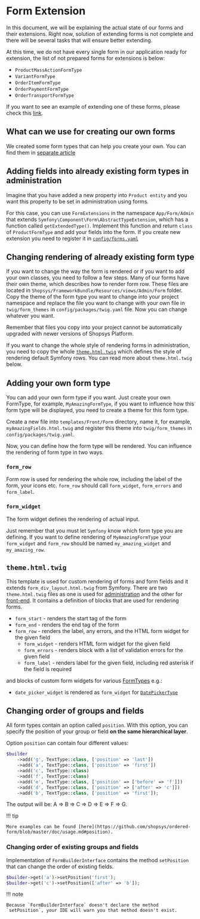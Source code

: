 # Form Extension

In this document, we will be explaining the actual state of our forms and their extensions. Right now,
solution of extending forms is not complete and there will be several tasks that will ensure better extending.

At this time, we do not have every single form in our application ready for extension, the list of not prepared
forms for extensions is below:

-   `ProductMassActionFormType`
-   `VariantFormType`
-   `OrderItemFormType`
-   `OrderPaymentFormType`
-   `OrderTransportFormType`

If you want to see an example of extending one of these forms, please check this [link](https://github.com/shopsys/shopsys/commit/d6b84bf54c0b47c72eacc82d540987dd8078fa13).

## What can we use for creating our own forms

We created some form types that can help you create your own. You can find them in [separate article](../introduction/using-form-types.md)

## Adding fields into already existing form types in administration

Imagine that you have added a new property into `Product entity` and you want this property to be set in administration
using forms.

For this case, you can use `FormExtensions` in the namespace `App/Form/Admin` that extends `Symfony\Component\Form\AbstractTypeExtension`, which has a function called `getExtendedType()`.
Implement this function and return `class` of `ProductFormType` and add your fields into the form.
If you create new extension you need to register it in [`config/forms.yaml`](https://github.com/shopsys/shopsys/blob/master/project-base/config/forms.yaml)

## Changing rendering of already existing form type

If you want to change the way the form is rendered or if you want to add your own classes, you need to follow a few steps.
Many of our forms have their own theme, which describes how to render form row. These files are located in `Shopsys/FrameworkBundle/Resources/views/Admin/Form` folder.
Copy the theme of the form type you want to change into your project namespace and replace the file you want to
change with your own file in `twig/form_themes` in `config/packages/twig.yaml` file. Now you can change whatever you want.

Remember that files you copy into your project cannot be automatically upgraded with newer versions of Shopsys Platform.

If you want to change the whole style of rendering forms in administration, you need to copy the whole [`theme.html.twig`](https://github.com/shopsys/shopsys/blob/master/packages/framework/src/Resources/views/Admin/Form/theme.html.twig) which defines the style of
rendering default Symfony rows.
You can read more about `theme.html.twig` below.

## Adding your own form type

You can add your own form type if you want. Just create your own FormType, for example, `MyAmazingFormType`, if you want
to influence how this form type will be displayed, you need to create a theme for this form type.

Create a new file into `templates/Front/Form` directory, name it, for example, `myAmazingFields.html.twig` and register
this theme into `twig/form_themes` in `config/packages/twig.yaml`.

Now, you can define how the form type will be rendered. You can influence the rendering of form type in two ways.

### `form_row`

Form row is used for rendering the whole row, including the label of the form, your icons etc. `form_row` should call `form_widget`, `form_errors` and `form_label`.

### `form_widget`

The form widget defines the rendering of actual input.

Just remember that you must let `Symfony` know which form type you are defining. If you want to define
rendering of `MyAmazingFormType` your `form_widget` and `form_row` should be named `my_amazing_widget` and `my_amazing_row`.

## `theme.html.twig`

This template is used for custom rendering of forms and form fields and it extends `form_div_layout.html.twig` from Symfony.
There are two `theme.html.twig` files as one is used for [administration](https://github.com/shopsys/shopsys/blob/master/packages/framework/src/Resources/views/Admin/Form/theme.html.twig) and the other for [front-end](https://github.com/shopsys/shopsys/blob/master/project-base/templates/Front/Form/theme.html.twig).
It contains a definition of blocks that are used for rendering forms.

-   `form_start` - renders the start tag of the form
-   `form_end` - renders the end tag of the form
-   `form_row` - renders the label, any errors, and the HTML form widget for the given field
    -   `form_widget` - renders HTML form widget for the given field
    -   `form_errors` - renders block with a list of validation errors for the given field
    -   `form_label` - renders label for the given field, including red asterisk if the field is required

and blocks of custom form widgets for various [FormTypes](../introduction/using-form-types.md) e.g.:

-   `date_picker_widget` is rendered as `form_widget` for [`DatePickerType`](https://github.com/shopsys/shopsys/blob/master/packages/framework/src/Form/DatePickerType.php)

## Changing order of groups and fields

All form types contain an option called `position`. With this option, you can specify the position of your group or field **on the same hierarchical layer**.

Option `position` can contain four different values:

```php
$builder
    ->add('g', TextType::class, ['position' => 'last'])
    ->add('a', TextType::class, ['position' => 'first'])
    ->add('c', TextType::class)
    ->add('f', TextType::class)
    ->add('e', TextType::class, ['position' => ['before' => 'f']])
    ->add('d', TextType::class, ['position' => ['after' => 'c']])
    ->add('b', TextType::class, ['position' => 'first']);
```

The output will be: A => B => C => D => E => F => G.

!!! tip

    More examples can be found [here](https://github.com/shopsys/ordered-form/blob/master/doc/usage.md#position).

### Changing order of existing groups and fields

Implementation of `FormBuilderInterface` contains the method `setPosition` that can change the order of existing fields.

```php
$builder->get('a')->setPosition('first');
$builder->get('c')->setPosition(['after' => 'b']);
```

!!! note

    Because `FormBuilderInterface` doesn't declare the method `setPosition`, your IDE will warn you that method doesn't exist.
